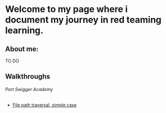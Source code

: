 # Welcome to my page where i document my journey in red teaming learning.

## About me:

TO DO

## Walkthroughs

###### Port Swigger Academy

- [File path traversal, simple case](walkthroughs/port_swigger/path_traversal/file_path_traversal_simple_case.md)
